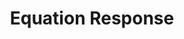 ---
title: Equation Response
layout: DemoLayout
pageClass: customDemoPage
pie: "@pie-element/math-inline@0.0.8"
model:
    id: '1'
    element: math-inline
    mode: advanced
    expression: 1+1
    question: What is the equation for a slope?
    equationEditor: simple
    defaultResponse:
      id: 0
      validation: symbolic
      answer: y = mx + b
      alternates: {}
      allowSpaces: true
      allowDecimals: true
    responses:
    - id: answerBlock1
      validation: symbolic
      answer: y = mx + b
      alternates: {}
      allowSpaces: true
      allowDecimals: true
    feedback:
      correct:
        type: none
        default: Correct
      partial:
        type: none
        default: Nearly
      incorrect:
        type: none
        default: Incorrect
---